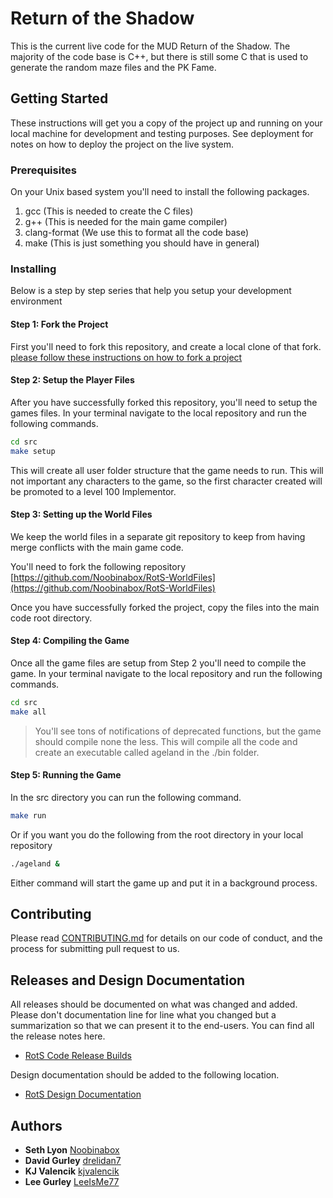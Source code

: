 # Return of the Shadow
This is the current live code for the MUD Return of the Shadow. The majority of the code base is C++, but there is still some C that is used to generate the random maze files and the PK Fame.
## Getting Started
These instructions will get you a copy of the project up and running on your local machine for development and testing purposes. See deployment for notes on how to deploy the project on the live system.
### Prerequisites
On your Unix based system you'll need to install the following packages.

1. gcc (This is needed to create the C files)
2. g++ (This is needed for the main game compiler)
3. clang-format (We use  this to format all the code base)
4. make (This is just something you should have in general)


### Installing
Below is a step by step series that help you setup your development environment

#### Step 1: Fork the Project
First you'll need to fork this repository, and create a local clone of that fork. [please follow these instructions on how to fork a project](https://help.github.com/articles/fork-a-repo/)

#### Step 2: Setup the Player Files
After you have successfully forked this repository, you'll need to setup the games files. In your terminal navigate to the local repository and run the following commands.
```bash
cd src
make setup
```
This will create all user folder structure that the game needs to run. This will not important any characters to the game, so the first character created will be promoted to a level 100 Implementor.

#### Step 3: Setting up the World Files
We keep the world files in a separate git repository to keep from having merge conflicts with the main game code.

You'll need to fork the following repository [https://github.com/Noobinabox/RotS-WorldFiles](https://github.com/Noobinabox/RotS-WorldFiles)

Once you have successfully forked the project, copy the files into the main code root directory.

#### Step 4: Compiling the Game
Once all the game files are setup from Step 2 you'll need to compile the game. In your terminal navigate to the local repository and run the following commands.
```bash
cd src
make all
```
> You'll see tons of notifications of deprecated functions, but the game should compile none the less.
This will compile all the code and create an executable called ageland in the ./bin folder.

#### Step 5: Running the Game
In the src directory you can run the following command.
```bash
make run
```
Or if you want you do the following from the root directory in your local repository
```bash
./ageland &
```
Either command will start the game up and put it in a background process.
## Contributing
Please read [CONTRIBUTING.md](CONTRIBUTING.MD) for details on our code of conduct, and the process for submitting pull request to us.

## Releases and Design Documentation
All releases should be documented on what was changed and added. Please don't documentation line for line what you changed but a summarization so that we can present it to the end-users. You can find all the release notes here.
* [RotS Code Release Builds](release-notes/README.md)

Design documentation should be added to the following location.
* [RotS Design Documentation](game%20design%20docs/README.md)

## Authors
 * <strong>Seth Lyon</strong> [Noobinabox](https://github.com/Noobinabox)
 * <strong>David Gurley</strong> [drelidan7](https://github.com/drelidan7)
 * <strong>KJ Valencik</strong> [kjvalencik](https://github.com/kjvalencik)
 * <strong>Lee Gurley</strong> [LeeIsMe77](https://github.com/LeeIsMe77)
